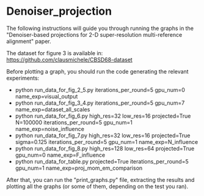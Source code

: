 # Denoiser_projection

The following instructions will guide you through running the graphs in the "Denoiser-based projections for 2-D super-resolution multi-reference alignment" paper.

The dataset for figure 3 is available in: https://github.com/clausmichele/CBSD68-dataset

Before plotting a graph, you should run the code generating the relevant experiments:
* python run_data_for_fig_2_5.py iterations_per_round=5 gpu_num=0 name_exp=visual_output
* python run_data_for_fig_3_4.py iterations_per_round=5 gpu_num=7 name_exp=dataset_all_scales
* python run_data_for_fig_6.py high_res=32 low_res=16 projected=True N=100000 iterations_per_round=5 gpu_num=1 name_exp=noise_influence
* python run_data_for_fig_7.py high_res=32 low_res=16 projected=True sigma=0.125 iterations_per_round=5 gpu_num=1 name_exp=N_influence
* python run_data_for_fig_8.py high_res=128 low_res=64 projected=True gpu_num=0 name_exp=F_influence
* python run_data_for_table.py projected=True iterations_per_round=5 gpu_num=1 name_exp=proj_mom_em_comparison



After that, you can run the "print_graphs.py" file, extracting the results and plotting all the graphs (or some of them, depending on the test you ran).
